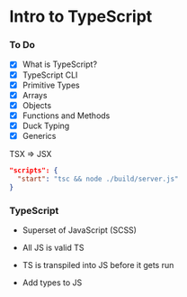 # Intro to TypeScript

### To Do
* [x] What is TypeScript?
* [x] TypeScript CLI
* [x] Primitive Types
* [x] Arrays
* [x] Objects
* [x] Functions and Methods
* [x] Duck Typing
* [x] Generics

TSX => JSX

```json
"scripts": {
  "start": "tsc && node ./build/server.js"
}
```

### TypeScript
* Superset of JavaScript (SCSS)
* All JS is valid TS
* TS is transpiled into JS before it gets run

* Add types to JS





















# 
